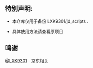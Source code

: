 ## 特别声明: 

* 本仓库仅用于备份 LXK9301/jd_scripts .

* 具体使用方法请查看原项目


## 鸣谢

[@LXK9301](https://github.com/LXK9301)  - 京东相关
